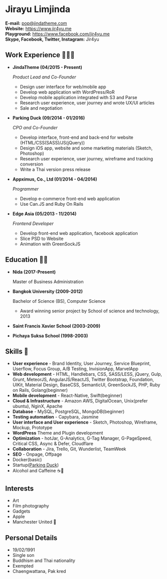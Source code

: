 # Jirayu Limjinda

**E-mail:** pop@jindatheme.com <br/> **Website:** https://www.jir4yu.me <br/> **Playground:** https://www.facebook.com/jir4yu.me <br/> **Skype, Facebook, Twitter, Instagram:** Jir4yu

## Work Experience 👨🏻‍💻

* **JindaTheme (04/2015 - Present)**

    *Product Lead and Co-Founder*

    * Design user interface for web/mobile app
    * Develop web application with WordPress/RoR
    * Develop mobile application integrated with S3 and Parse
    * Research user experience, user journey and wrote UX/UI articles
    * Sale and negotiation


* **Parking Duck (09/2014 - 01/2016)**

  *CPO and Co-Founder*

  * Develop interface, front-end and back-end for website (HTML/CSS(SASS)/JS(jQuery))
  * Design iOS app, website and some marketing materials (Sketch, Photoshop)
  * Research user experience, user journey, wireframe and tracking conversion
  * Write a Thai version press release


* **Appximus, Co., Ltd (01/2014 - 04/2014)**

  *Programmer*

  * Develop e-commerce front-end web application
  * Use Can.JS and Ruby On Rails


* **Edge Asia (05/2013 - 11/2014)**

  *Frontend Developer*

  * Develop front-end web application, facebook application
  * Slice PSD to Website
  * Animation with GreenSockJS

## Education 👨‍🎓

* **Nida (2017-Present)**

  Master of Business Administration

* **Bangkok University (2009-2012)**

  Bachelor of Science (BS), Computer Science
  * Award winning senior project by School of science and technology, 2013

* **Saint Francis Xavier School (2003-2009)**
* **Pichaya Suksa School (1998-2003)**

## Skills 👾

* **User experience** - Brand Identity, User Journey, Service Blueprint, Userflow, Focus Group, A/B Testing, InvisionApp, MarvelApp
* **Web development** - HTML, Handlebars, CSS, SASS/LESS, jQuery, Gulp, Grunt, MeteorJS, AngularJS/ReactJS, Twitter Bootstrap, Foundation, UIKit, Material Design, BaseCSS, SemanticUI, GreenSockJS, PHP, Ruby on Rails, Golang(beginner)
* **Mobile development** - React-Native, Swift(beginner)
* **Cloud & Infrastructure** - Amazon AWS, DigitalOcean, Unix(prefer ubuntu), NginX, Apache
* **Database** - MySQL, PostgreSQL, MongoDB(beginner)
* **Testing automation** - Capybara, Jasmine
* **User interface and User experience** - Sketch, Photoshop, Wireframe, Mockup, Prototype
* **WordPress** Theme and Plugin development
* **Optimization** - hotJar, G-Analytics, G-Tag Manager, G-PageSpeed, Critical CSS, Async & Defer, Cloudflare
* **Collaboration** - Jira, Trello, Git, Wunderlist, TeamWeek
* **SEO** - Onpage, Offpage
* Docker(basic)
* Startup([Parking Duck](https://www.techinasia.com/parking-ducks-wins-tech-in-asia-tour-bangkok))
* Alcohol and Caffeine ☕️🍺

## Interests

* Art
* Film photography
* Gadgets
* Apple
* Manchester United 👹

## Personal Details

* 19/02/1991
* Single son
* Buddhism and Thai nationality
* Exempted
* Chaengwattana, Pak kred
